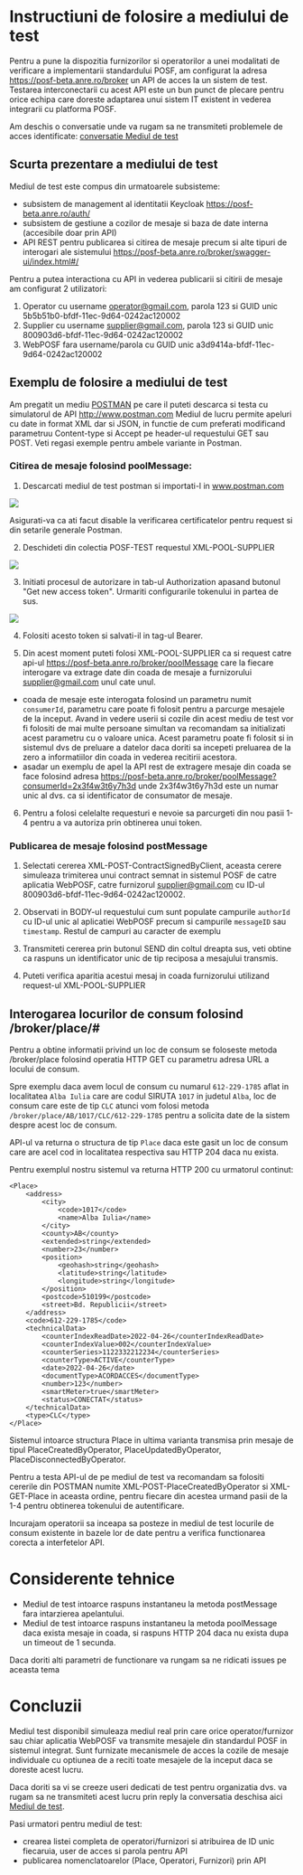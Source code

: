 # Instructiuni de folosire a mediului de test

Pentru a pune la dispozitia furnizorilor si operatorilor a unei modalitati de verificare a implementarii standardului POSF, am configurat la adresa https://posf-beta.anre.ro/broker un API de acces la un sistem de test. Testarea interconectarii cu acest API este un bun punct de plecare pentru orice echipa care doreste adaptarea unui sistem IT existent in vederea integrarii cu platforma POSF. 

Am deschis o conversatie unde va rugam sa ne transmiteti problemele de acces identificate: [conversatie Mediul de test](https://github.com/posfgit/standard/issues/18)

## Scurta prezentare a mediului de test

Mediul de test este compus din urmatoarele subsisteme:
- subsistem de management al identitatii Keycloak https://posf-beta.anre.ro/auth/
- subsistem de gestiune a cozilor de mesaje si baza de date interna (accesibile doar prin API)
- API REST pentru publicarea si citirea de mesaje precum si alte tipuri de interogari ale sistemului https://posf-beta.anre.ro/broker/swagger-ui/index.html#/

Pentru a putea interactiona cu API in vederea publicarii si citirii de mesaje am configurat 2 utilizatori:
1. Operator cu username operator@gmail.com, parola 123 si GUID unic 5b5b51b0-bfdf-11ec-9d64-0242ac120002
2. Supplier cu username supplier@gmail.com, parola 123 si GUID unic 800903d6-bfdf-11ec-9d64-0242ac120002
3. WebPOSF fara username/parola cu GUID unic a3d9414a-bfdf-11ec-9d64-0242ac120002

## Exemplu de folosire a mediului de test

Am pregatit un mediu [POSTMAN](./samples/POSF-TEST.postman_collection.json) pe care il puteti descarca si testa cu simulatorul de API http://www.postman.com
Mediul de lucru permite apeluri cu date in format XML dar si JSON, in functie de cum preferati modificand parametruu Content-type si Accept pe header-ul requestului GET sau POST. Veti regasi exemple pentru ambele variante in Postman.

### Citirea de mesaje folosind poolMessage:

1. Descarcati mediul de test postman si importati-l in www.postman.com

![](./img/postman2.png)

Asigurati-va ca ati facut disable la verificarea certificatelor pentru request si din setarile generale Postman.

2. Deschideti din colectia POSF-TEST requestul XML-POOL-SUPPLIER

![](./img/postman3.png)

3. Initiati procesul de autorizare in tab-ul Authorization apasand butonul "Get new access token". Urmariti configurarile tokenului in partea de sus.

![](./img/postman4.png)

4. Folositi acesto token si salvati-il in tag-ul Bearer.

5. Din acest moment puteti folosi XML-POOL-SUPPLIER ca si request catre api-ul https://posf-beta.anre.ro/broker/poolMessage care la fiecare interogare va extrage date din coada de mesaje a furnizorului supplier@gmail.com unul cate unul. 
- coada de mesaje este interogata folosind un parametru numit ```consumerId```, parametru care poate fi folosit pentru a parcurge mesajele de la inceput. Avand in vedere userii si cozile din acest mediu de test vor fi folositi de mai multe persoane simultan va recomandam sa initializati acest parametru cu o valoare unica. Acest parametru poate fi folosit si in sistemul dvs de preluare a datelor daca doriti sa incepeti preluarea de la zero a informatiilor din coada in vederea recitirii acestora.
- asadar un exemplu de apel la API rest de extragere mesaje din coada se face folosind adresa https://posf-beta.anre.ro/broker/poolMessage?consumerId=2x3f4w3t6y7h3d unde 2x3f4w3t6y7h3d este un numar unic al dvs. ca si identificator de consumator de mesaje.

6. Pentru a folosi celelalte requesturi e nevoie sa parcurgeti din nou pasii 1-4 pentru a va autoriza prin obtinerea unui token.

### Publicarea de mesaje folosind postMessage

1. Selectati cererea XML-POST-ContractSignedByClient, aceasta cerere simuleaza trimiterea unui contract semnat in sistemul POSF de catre aplicatia WebPOSF, catre furnizorul supplier@gmail.com cu ID-ul 800903d6-bfdf-11ec-9d64-0242ac120002. 

2. Observati in BODY-ul requestului cum sunt populate campurile ```authorId``` cu ID-ul unic al aplicatiei WebPOSF precum si campurile ```messageID``` sau ```timestamp```. Restul de campuri au caracter de exemplu

3. Transmiteti cererea prin butonul SEND din coltul dreapta sus, veti obtine ca raspuns un identificator unic de tip reciposa a mesajului transmis.

4. Puteti verifica aparitia acestui mesaj in coada furnizorului utilizand request-ul XML-POOL-SUPPLIER


## Interogarea locurilor de consum folosind /broker/place/#

Pentru a obtine informatii privind un loc de consum se foloseste metoda /broker/place folosind operatia HTTP GET cu  parametru adresa URL a locului de consum. 

Spre exemplu daca avem locul de consum cu numarul ```612-229-1785``` aflat in localitatea ```Alba Iulia``` care are codul SIRUTA ```1017``` in judetul ```Alba```, loc de consum care este de tip ```CLC``` atunci vom folosi metoda ```/broker/place/AB/1017/CLC/612-229-1785``` pentru a solicita date de la sistem despre acest loc de consum. 

API-ul va returna o structura de tip ```Place``` daca este gasit un loc de consum care are acel cod in localitatea respectiva sau HTTP 204 daca nu exista. 

Pentru exemplul nostru sistemul va returna HTTP 200 cu urmatorul continut:

```
<Place>
    <address>
        <city>
            <code>1017</code>
            <name>Alba Iulia</name>
        </city>
        <county>AB</county>
        <extended>string</extended>
        <number>23</number>
        <position>
            <geohash>string</geohash>
            <latitude>string</latitude>
            <longitude>string</longitude>
        </position>
        <postcode>510199</postcode>
        <street>Bd. Republicii</street>
    </address>
    <code>612-229-1785</code>
    <technicalData>
        <counterIndexReadDate>2022-04-26</counterIndexReadDate>
        <counterIndexValue>002</counterIndexValue>
        <counterSeries>1122332212234</counterSeries>
        <counterType>ACTIVE</counterType>
        <date>2022-04-26</date>
        <documentType>ACORDACCES</documentType>
        <number>123</number>
        <smartMeter>true</smartMeter>
        <status>CONECTAT</status>
    </technicalData>
    <type>CLC</type>
</Place>
```

Sistemul intoarce structura Place in ultima varianta transmisa prin mesaje de tipul PlaceCreatedByOperator, PlaceUpdatedByOperator, PlaceDisconnectedByOperator. 

Pentru a testa API-ul de pe mediul de test va recomandam sa folositi cererile din POSTMAN numite XML-POST-PlaceCreatedByOperator si XML-GET-Place in aceasta ordine, pentru fiecare din acestea urmand pasii de la 1-4 pentru obtinerea tokenului de autentificare.

Incurajam operatorii sa inceapa sa posteze in mediul de test locurile de consum existente in bazele lor de date pentru a verifica functionarea corecta a interfetelor API.

# Considerente tehnice

- Mediul de test intoarce raspuns instantaneu la metoda postMessage fara intarzierea apelantului. 
- Mediul de test intoarce raspuns instantaneu la metoda poolMessage daca exista mesaje in coada, si raspuns HTTP 204 daca nu exista dupa un timeout de 1 secunda. 

Daca doriti alti parametri de functionare va rungam sa ne ridicati issues pe aceasta tema

# Concluzii

Mediul test disponibil simuleaza mediul real prin care orice operator/furnizor sau chiar aplicatia WebPOSF va transmite mesajele din standardul POSF in sistemul integrat. Sunt furnizate mecanismele de acces la cozile de mesaje individuale cu optiunea de a reciti toate mesajele de la inceput daca se doreste acest lucru.

Daca doriti sa vi se creeze useri dedicati de test pentru organizatia dvs. va rugam sa ne transmiteti acest lucru prin reply la conversatia deschisa aici [Mediul de test](https://github.com/posfgit/standard/issues/18). 

Pasi urmatori pentru mediul de test:
- crearea listei completa de operatori/furnizori si atribuirea de ID unic fiecaruia, user de acces si parola pentru API
- publicarea nomenclatoarelor (Place, Operatori, Furnizori) prin API
